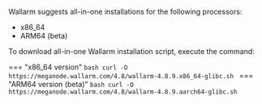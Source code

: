 Wallarm suggests all-in-one installations for the following processors:

* x86_64
* ARM64 (beta)

To download all-in-one Wallarm installation script, execute the command:

=== "x86_64 version"
    ```bash
    curl -O https://meganode.wallarm.com/4.8/wallarm-4.8.9.x86_64-glibc.sh
    ```
=== "ARM64 version (beta)"
    ```bash
    curl -O https://meganode.wallarm.com/4.8/wallarm-4.8.9.aarch64-glibc.sh
    ```